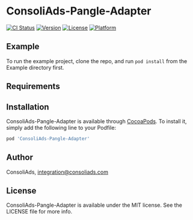# ConsoliAds-Pangle-Adapter

[![CI Status](https://img.shields.io/travis/IntegrationConsoliAds/ConsoliAds-Pangle-Adapter.svg?style=flat)](https://travis-ci.org/IntegrationConsoliAds/ConsoliAds-Pangle-Adapter)
[![Version](https://img.shields.io/cocoapods/v/ConsoliAds-Pangle-Adapter.svg?style=flat)](https://cocoapods.org/pods/ConsoliAds-Pangle-Adapter)
[![License](https://img.shields.io/cocoapods/l/ConsoliAds-Pangle-Adapter.svg?style=flat)](https://cocoapods.org/pods/ConsoliAds-Pangle-Adapter)
[![Platform](https://img.shields.io/cocoapods/p/ConsoliAds-Pangle-Adapter.svg?style=flat)](https://cocoapods.org/pods/ConsoliAds-Pangle-Adapter)

## Example

To run the example project, clone the repo, and run `pod install` from the Example directory first.

## Requirements

## Installation

ConsoliAds-Pangle-Adapter is available through [CocoaPods](https://cocoapods.org). To install
it, simply add the following line to your Podfile:

```ruby
pod 'ConsoliAds-Pangle-Adapter'
```

## Author

ConsoliAds, integration@consoliads.com

## License

ConsoliAds-Pangle-Adapter is available under the MIT license. See the LICENSE file for more info.
